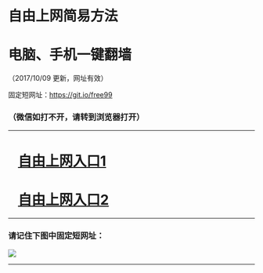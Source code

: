 ﻿# 自由上网简易方法

# 电脑、手机一键翻墙

（2017/10/09 更新，网址有效）

固定短网址：https://git.io/free99

### （微信如打不开，请转到浏览器打开）


***





# &nbsp;&nbsp; <a href="http://ft79172610.fwq-tz-1001.info/fwqtz01.html?t=1009001714 " target="_blank">自由上网入口1</a>
# &nbsp;&nbsp; <a href="http://ft1546424916.fwq-tz-1002.info/fwqtz02.html?t=100900125600 " target="_blank">自由上网入口2</a>
***

### 请记住下图中固定短网址：

<img src="https://s3-us-west-2.amazonaws.com/fwq-1001/yjfq-20170905okok.png" /> 


***

